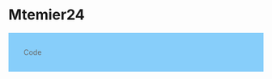 # Mtemier24
Code
<!DOCTYPE html>
<html lang="en">
<head>
  <meta charset="UTF-8">
  <meta http-equiv="X-UA-Compatible" content="IE=Edge">
  <meta name="viewport" content="width=device-width, initial-scale=1">

  <title>our services</title>
  <style>
  p{
    color:blue;
  }
  p{
          padding: 30px;
          color: dimgrey;
          background-color: lightskyblue;
    
    
  }
  input{
    background-color: greenyellow;
  }
  video{
          padding:3px;
          background-color: seagreen;
  }
  h3{
          padding:20px;
          background-image:url(/Port.jpg) ;
  }

    </style>
</head>
      <link rel="stylesheet" href="style.css">

<body>
  <center>
  <h3>Wellcome to Mtemier Logistic Website</h3>
  <p>
    It's our hope that your wiil not regret visiting our website<br>we provide different service with high amount of trust
  </p>
  </center>
  <div class="hover-box">
  <p>
    OUR SERVICES <br> <br>

At Mtemier Logistics, we offer a full range of logistics and supply chain solutions designed to support businesses of all sizes with safe, efficient, and timely delivery. Our services include: <br> <br>

1. Local and Regional Transportation
 <br> <br>
We provide reliable road transport services across Njombe and other regions in Tanzania. Our fleet is well-maintained and equipped to handle various cargo types — from small parcels to large freight. <br> <br>

2. Freight Forwarding
 <br> <br>
Whether by land, air, or sea, we coordinate freight movement with trusted partners to ensure smooth, on-time delivery both domestically and internationally.
 <br> <br>
3. Warehousing and Storage
 <br> <br>
We offer secure and flexible storage solutions for short-term and long-term needs. Our warehousing services include inventory management, goods handling, and order processing. <br> <br>

4. Last-Mile Delivery
 <br> <br>
From your warehouse to the customer’s door, we provide efficient last-mile delivery services to ensure a seamless end-to-end logistics experience.
 <br> <br>
5. Custom Logistics Solutions
 <br> <br>
We understand that every business is different. That’s why we design tailored logistics solutions to meet specific industry and customer requirements — with a focus on flexibility and cost-effectiveness.
 <br> <br>
6. Logistics Consulting
 <br> <br>
Need help optimizing your supply chain? Our experienced team provides strategic advice on transportation planning, distribution networks, and logistics efficiency.
 <br> <br>
  </p>
 <br><br>
  <video width="570"autoplay muted loop>
    <source src="/Logistic.mp4"type="video/mp4">
  <script src="main.js"></script>
</body>
</html>